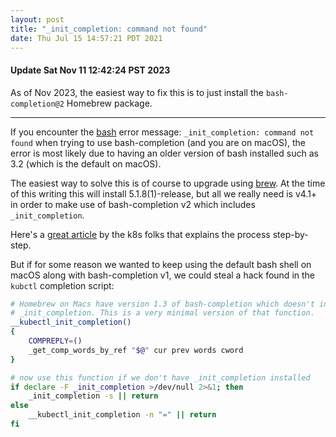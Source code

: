 ```yaml
---
layout: post
title: "_init_completion: command not found"
date: Thu Jul 15 14:57:21 PDT 2021
---
```


#### Update Sat Nov 11 12:42:24 PST 2023

As of Nov 2023, the easiest way to fix this  is to just install the `bash-completion@2` Homebrew package.

---

If you encounter the [bash](https://www.gnu.org/software/bash/) error message: `_init_completion: command not found` when trying to use bash-completion (and you are on macOS), the error is most likely due to having an older version of bash installed such as 3.2 (which is the default on macOS).

The easiest way to solve this is of course to upgrade using [brew](https://formulae.brew.sh/formula/bash).  At the time of this writing this will install 5.1.8(1)-release, but all we really need is v4.1+ in order to make use of bash-completion v2 which includes `_init_completion`.

Here's a [great article](https://kubernetes.io/docs/tasks/tools/included/optional-kubectl-configs-bash-mac/) by the k8s folks that explains the process step-by-step.

But if for some reason we wanted to keep using the default bash shell on macOS along with
bash-completion v1, we could steal a hack found in the `kubctl` completion script:

```bash
# Homebrew on Macs have version 1.3 of bash-completion which doesn't include
# _init_completion. This is a very minimal version of that function.
__kubectl_init_completion()
{
    COMPREPLY=()
    _get_comp_words_by_ref "$@" cur prev words cword
}

# now use this function if we don't have _init_completion installed
if declare -F _init_completion >/dev/null 2>&1; then
    _init_completion -s || return
else
    __kubectl_init_completion -n "=" || return
fi

```
